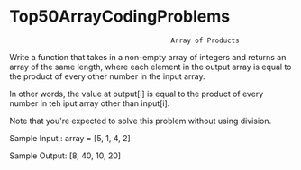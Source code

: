 # Top50ArrayCodingProblems
                                            Array of Products
Write a function that takes in a non-empty array of integers and returns an array of the same length, where each element in the output array is equal to the product of every other number in the input array.

In other words, the value at output[i] is equal to the product of every number in teh iput array other than input[i].

Note that you're expected to solve this problem without using division.

Sample Input :
array = [5, 1, 4, 2]

Sample Output:
[8, 40, 10, 20]

